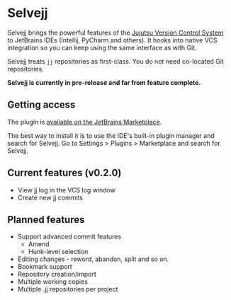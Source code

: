 # Selvejj

Selvejj brings the powerful features of the [Jujutsu Version Control System](https://jj-vcs.github.io/jj/latest/) to
JetBrains IDEs (Intellij, PyCharm and
others). It hooks into native VCS integration so you can keep using the same interface as with Git.

Selvejj treats `jj` repositories as first-class. You do not need co-located Git repositories.

**Selvejj is currently in pre-release and far from feature complete.**

## Getting access

The plugin is [available on the JetBrains Marketplace](https://plugins.jetbrains.com/plugin/28081-selvejj).

The best way to install it is to use the IDE's built-in plugin manager and search for Selvejj.
Go to Settings > Plugins > Marketplace and search for Selvejj.

## Current features (v0.2.0)

* View jj log in the VCS log window
* Create new jj commits

## Planned features

* Support advanced commit features
  * Amend
  * Hunk-level selection
* Editing changes - reword, abandon, split and so on.
* Bookmark support
* Repository creation/import
* Multiple working copies
* Multiple .jj repositories per project